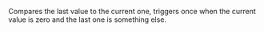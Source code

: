 Compares the last value to the current one, triggers once when the current value is zero and the last one is something else.